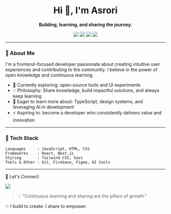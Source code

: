<h1 align="center">Hi 👋, I'm Asrori</h1>
<p align="center"><strong>Building, learning, and sharing the journey.</strong></p>

<p align="center">
  <img src="https://img.shields.io/badge/JavaScript-F7DF1E?style=for-the-badge&logo=javascript&logoColor=black"/>
  <img src="https://img.shields.io/badge/React-20232A?style=for-the-badge&logo=react&logoColor=61DAFB"/>
  <img src="https://img.shields.io/badge/Tailwind-06B6D4?style=for-the-badge&logo=tailwindcss&logoColor=white"/>
  <img src="https://img.shields.io/badge/Firebase-FFCA28?style=for-the-badge&logo=firebase&logoColor=black"/>
</p>

---

### 🌱 About Me

I'm a frontend-focused developer passionate about creating intuitive user experiences and contributing to the community. I believe in the power of open knowledge and continuous learning.

- 🔭 Currently exploring: open-source tools and UI experiments
- 💡 Philosophy: Share knowledge, build impactful solutions, and always keep learning
- 🧠 Eager to learn more about: TypeScript, design systems, and leveraging AI in development
- ⚡ Aspiring to: become a developer who consistently delivers value and innovation

---

### 🧰 Tech Stack

```
Languages     : JavaScript, HTML, CSS  
Frameworks    : React, Next.js  
Styling       : Tailwind CSS, Sass  
Tools & Other : Git, Firebase, Figma, AI tools
```

---


🤝 Let's Connect

<p align="left">
<!--   <a href="https://twitter.com/yourhandle">
    <img src="https://img.shields.io/badge/Twitter-%231DA1F2.svg?style=flat&logo=twitter&logoColor=white"/>
  </a>
  <a href="https://linkedin.com/in/yourhandle">
    <img src="https://img.shields.io/badge/LinkedIn-%230077B5.svg?style=flat&logo=linkedin&logoColor=white"/>
  </a> -->
  <a href="mailto:mohfauzanasrori@email.com">
    <img src="https://img.shields.io/badge/Gmail-D14836?style=flat&logo=gmail&logoColor=white"/>
  </a>
</p>

> 💡 "Continuous learning and sharing are the pillars of growth."

✨ I build to create. I share to empower.
